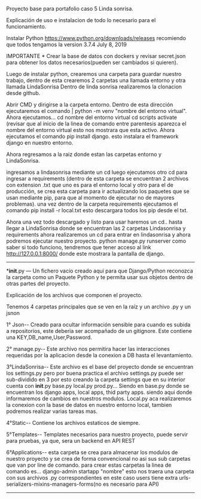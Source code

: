 

Proyecto base para portafolio caso 5 Linda sonrisa.


Explicación de uso e instalacion de todo lo necesario para el funcionamiento.


Instalar Python https://www.python.org/downloads/releases recomiendo que todos tengamos la version 3.7.4 July 8, 2019

IMPORTANTE * Crear la base de datos con dockers y revisar secret.json para obtener los datos necesarios(pueden ser cambiados si quieren).


Luego de instalar python, crearemos una carpeta para guardar nuestro trabajo, dentro de esta crearemos 2 carpetas una llamada entorno y otra llamada LindaSonrisa
Dentro de linda sonrisa realizaremos la clonacion desde github.


Abrir CMD y dirigirse a la carpeta entorno.  Dentro de esta dirección ejecutaremos el comando |  python -m venv "nombre del entorno virtual". Ahora ejecutamos... cd nombre del entorno virtual    cd scripts     activate  (revisar que al inicio de la linea de comando entre parentesis aparezca el nombre del entorno virtual esto nos mostrara que esta activo.     Ahora ejecutamos el comando    pip install django.  esto instalara el framework django en nuestro entorno.


Ahora regresamos a la raiz donde estan las carpetas entorno y LindaSonrisa.


ingresamos a lindasonrisa mediante un cd  luego ejecutamos otro cd para ingresar a requirements  (dentro de esta carpeta se encuentran 2 archivos con extension .txt que uno es para el entorno local y otro para el de producción, se crea esta carpeta para ir actualizando los paquetes que se usan mediante pip, para que al momento de ejecutar no de mayores problemas).    una vez dentro de la carpeta requirements ejecutamos el comando   pip install -r local.txt esto descargara todos los pip desde el txt.


Ahora una vez todo descargado y listo para usar haremos un cd.. hasta llegar a LindaSonrisa donde se encuentran las 2 carpetas Lindasonrisa y requirements ahora realizaremos un cd para entrar en lindasonrisa y ahora podremos ejecutar nuestro proyecto.  python manage.py runserver   como saber si todo funciono, tendremos que tener acceso al link http://127.0.0.1:8000/ donde este mostrara la pantalla de django.


---------

*__init__.py — Un fichero vacío creado aquí para que Django/Python reconozca la carpeta como un Paquete Python y te permita usar sus objetos dentro de otras partes del proyecto.

Explicación de los archivos que componen el proyecto.

Tenemos 4 carpetas principales que se ven en la raíz y un archivo .py y un jsnon

1° Json-- Creado para ocultar información sensible para cuando es subida a repositorios, este deberia ser acompañado de un gitignore. Este contiene una KEY,DB_name,User,Password.

2° manage.py-- Este archivo nos permitira hacer las interacciones requeridas por la aplicacion desde la conexion a DB hasta el levantamiento.

3°LindaSonrisa-- Este archivo es el base del proyecto donde se encuentran los settings.py  pero por buena practica el archivo settings.py puede ser sub-dividido en 3 por esto creando la carpeta settings que en su interior cuenta con __init__.py  base.py local.py prod.py... Siendo en base.py donde se encuentran los django apps, local apps, thid party apps. siendo aqui donde informaremos de cambios en nuestros modulos. Local.py aca realizaremos la conexion con la base de datos en nuestro entorno local, tambien podremos realizar varias tareas mas.

4°Static-- Contiene los archivos estaticos de siempre.

5°Templates-- Templates necesarios para nuestro proyecto, puede servir para pruebas, ya que, sera un backend en API REST

6°Applications-- esta carpeta se crea para almacenar los modulos de nuestro proyecto y se crea de forma convencional no asi sus sub carpetas que van por line de comando.
para crear estas carpetas la linea de comando es...  django-admin startapp "nombre" esto nos traera una carpeta con sus archivos .py correspondientes en este caso users tiene extra urls-serializers-mixins-managers-forms(no es necesario para API)

--------------








